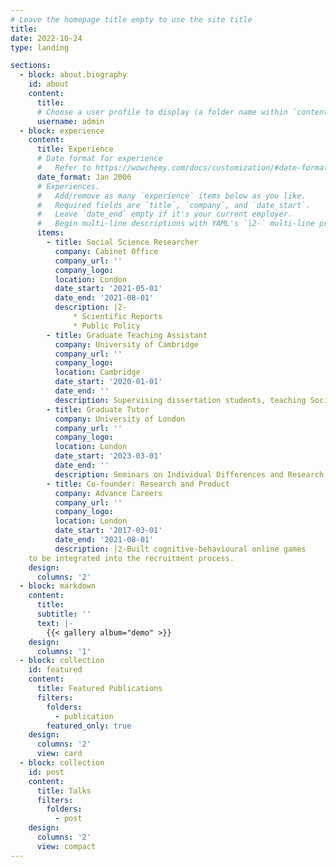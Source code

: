 ```yaml
---
# Leave the homepage title empty to use the site title
title:
date: 2022-10-24
type: landing

sections:
  - block: about.biography
    id: about
    content:
      title: 
      # Choose a user profile to display (a folder name within `content/authors/`)
      username: admin
  - block: experience
    content:
      title: Experience
      # Date format for experience
      #   Refer to https://wowchemy.com/docs/customization/#date-format
      date_format: Jan 2006
      # Experiences.
      #   Add/remove as many `experience` items below as you like.
      #   Required fields are `title`, `company`, and `date_start`.
      #   Leave `date_end` empty if it's your current employer.
      #   Begin multi-line descriptions with YAML's `|2-` multi-line prefix.
      items:
        - title: Social Science Researcher
          company: Cabinet Office
          company_url: ''
          company_logo:
          location: London
          date_start: '2021-05-01'
          date_end: '2021-08-01'
          description: |2-
              * Scientific Reports
              * Public Policy
        - title: Graduate Teaching Assistant
          company: University of Cambridge
          company_url: ''
          company_logo: 
          location: Cambridge
          date_start: '2020-01-01'
          date_end: ''
          description: Supervising dissertation students, teaching Social and Geographical Psychology.
        - title: Graduate Tutor
          company: University of London
          company_url: ''
          company_logo: 
          location: London
          date_start: '2023-03-01'
          date_end: ''
          description: Seminars on Individual Differences and Research Methods.
        - title: Co-founder: Research and Product 
          company: Advance Careers
          company_url: ''
          company_logo: 
          location: London
          date_start: '2017-03-01'
          date_end: '2021-08-01'
          description: |2-Built cognitive-behavioural online games
    to be integrated into the recruitment process.
    design:
      columns: '2'
  - block: markdown
    content:
      title: 
      subtitle: ''
      text: |-
        {{< gallery album="demo" >}}
    design:
      columns: '1'
  - block: collection
    id: featured
    content:
      title: Featured Publications
      filters:
        folders:
          - publication
        featured_only: true
    design:
      columns: '2'
      view: card
  - block: collection
    id: post
    content:
      title: Talks
      filters:
        folders:
          - post
    design:
      columns: '2'
      view: compact
---
```

